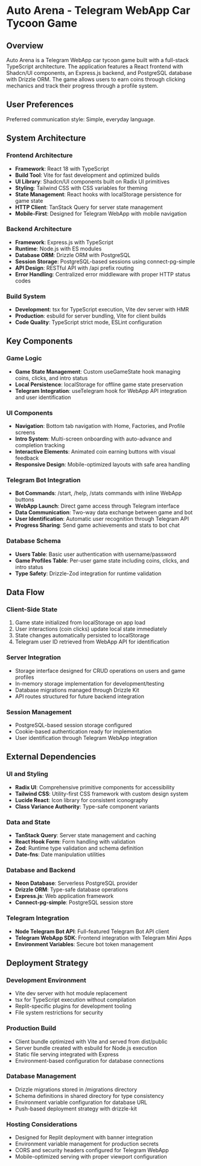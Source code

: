 # Auto Arena - Telegram WebApp Car Tycoon Game

## Overview

Auto Arena is a Telegram WebApp car tycoon game built with a full-stack TypeScript architecture. The application features a React frontend with Shadcn/UI components, an Express.js backend, and PostgreSQL database with Drizzle ORM. The game allows users to earn coins through clicking mechanics and track their progress through a profile system.

## User Preferences

Preferred communication style: Simple, everyday language.

## System Architecture

### Frontend Architecture
- **Framework**: React 18 with TypeScript
- **Build Tool**: Vite for fast development and optimized builds
- **UI Library**: Shadcn/UI components built on Radix UI primitives
- **Styling**: Tailwind CSS with CSS variables for theming
- **State Management**: React hooks with localStorage persistence for game state
- **HTTP Client**: TanStack Query for server state management
- **Mobile-First**: Designed for Telegram WebApp with mobile navigation

### Backend Architecture
- **Framework**: Express.js with TypeScript
- **Runtime**: Node.js with ES modules
- **Database ORM**: Drizzle ORM with PostgreSQL
- **Session Storage**: PostgreSQL-based sessions using connect-pg-simple
- **API Design**: RESTful API with /api prefix routing
- **Error Handling**: Centralized error middleware with proper HTTP status codes

### Build System
- **Development**: tsx for TypeScript execution, Vite dev server with HMR
- **Production**: esbuild for server bundling, Vite for client builds
- **Code Quality**: TypeScript strict mode, ESLint configuration

## Key Components

### Game Logic
- **Game State Management**: Custom useGameState hook managing coins, clicks, and intro status
- **Local Persistence**: localStorage for offline game state preservation
- **Telegram Integration**: useTelegram hook for WebApp API integration and user identification

### UI Components
- **Navigation**: Bottom tab navigation with Home, Factories, and Profile screens
- **Intro System**: Multi-screen onboarding with auto-advance and completion tracking
- **Interactive Elements**: Animated coin earning buttons with visual feedback
- **Responsive Design**: Mobile-optimized layouts with safe area handling

### Telegram Bot Integration
- **Bot Commands**: /start, /help, /stats commands with inline WebApp buttons
- **WebApp Launch**: Direct game access through Telegram interface
- **Data Communication**: Two-way data exchange between game and bot
- **User Identification**: Automatic user recognition through Telegram API
- **Progress Sharing**: Send game achievements and stats to bot chat

### Database Schema
- **Users Table**: Basic user authentication with username/password
- **Game Profiles Table**: Per-user game state including coins, clicks, and intro status
- **Type Safety**: Drizzle-Zod integration for runtime validation

## Data Flow

### Client-Side State
1. Game state initialized from localStorage on app load
2. User interactions (coin clicks) update local state immediately
3. State changes automatically persisted to localStorage
4. Telegram user ID retrieved from WebApp API for identification

### Server Integration
- Storage interface designed for CRUD operations on users and game profiles
- In-memory storage implementation for development/testing
- Database migrations managed through Drizzle Kit
- API routes structured for future backend integration

### Session Management
- PostgreSQL-based session storage configured
- Cookie-based authentication ready for implementation
- User identification through Telegram WebApp integration

## External Dependencies

### UI and Styling
- **Radix UI**: Comprehensive primitive components for accessibility
- **Tailwind CSS**: Utility-first CSS framework with custom design system
- **Lucide React**: Icon library for consistent iconography
- **Class Variance Authority**: Type-safe component variants

### Data and State
- **TanStack Query**: Server state management and caching
- **React Hook Form**: Form handling with validation
- **Zod**: Runtime type validation and schema definition
- **Date-fns**: Date manipulation utilities

### Database and Backend
- **Neon Database**: Serverless PostgreSQL provider
- **Drizzle ORM**: Type-safe database operations
- **Express.js**: Web application framework
- **Connect-pg-simple**: PostgreSQL session store

### Telegram Integration
- **Node Telegram Bot API**: Full-featured Telegram Bot API client
- **Telegram WebApp SDK**: Frontend integration with Telegram Mini Apps
- **Environment Variables**: Secure bot token management

## Deployment Strategy

### Development Environment
- Vite dev server with hot module replacement
- tsx for TypeScript execution without compilation
- Replit-specific plugins for development tooling
- File system restrictions for security

### Production Build
- Client bundle optimized with Vite and served from dist/public
- Server bundle created with esbuild for Node.js execution
- Static file serving integrated with Express
- Environment-based configuration for database connections

### Database Management
- Drizzle migrations stored in /migrations directory
- Schema definitions in shared directory for type consistency
- Environment variable configuration for database URL
- Push-based deployment strategy with drizzle-kit

### Hosting Considerations
- Designed for Replit deployment with banner integration
- Environment variable management for production secrets
- CORS and security headers configured for Telegram WebApp
- Mobile-optimized serving with proper viewport configuration